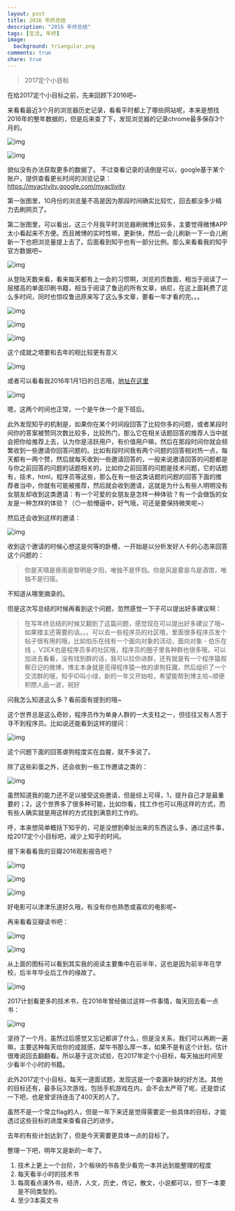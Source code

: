 ```yaml
---
layout: post
title: 2016 年终总结
description: "2016 年终总结"
tags: [生活, 年终]
image:
  background: triangular.png
comments: true
share: true
---
```


>  2017定个小目标

在给2017定个小目标之前，先来回顾下2016吧~

<!-- more -->

来看看最近3个月的浏览器历史记录，看看平时都上了哪些网站呢，本来是想找2016年的整年数据的，但是后来查了下，发现浏览器的记录chrome最多保存3个月的。

![img](https://puronglong-blog-image.oss-cn-beijing.aliyuncs.com/2021-10-28-6.png)

![img](https://puronglong-blog-image.oss-cn-beijing.aliyuncs.com/2021-10-28-7.png)

貌似没有办法获取更多的数据了。 不过查看记录的话倒是可以，google基于某个账户，提供查看更长时间的浏览记录：https://myactivity.google.com/myactivity

第一张图里，10月份的浏览量不高是因为那段时间确实比较忙，回去都没多少精力去刷网页了。

第二张图里，可以看出，这三个月我平时浏览器刷微博比较多，主要觉得微博APP太小看起来不方便。而且微博的实时性嘛，更新快，然后一会儿刷新一下一会儿刷新一下也把浏览量提上去了。后面看到知乎也有一部分比例。那么来看看我的知乎官方数据吧~

![img](https://puronglong-blog-image.oss-cn-beijing.aliyuncs.com/2021-10-28-1.png)

从登陆天数来看，看来每天都有上一会的习惯啊，浏览的页数面，相当于阅读了一层楼高的单面印刷书籍，相当于阅读了鲁迅的所有文章，纳尼，在这上面耗费了这么多时间，同时也惊叹鲁迅原来写了这么多文章，要看一年才看的完。。。

![img](https://puronglong-blog-image.oss-cn-beijing.aliyuncs.com/2021-10-28-2.png)

![img](https://puronglong-blog-image.oss-cn-beijing.aliyuncs.com/2021-10-28-3.png)

![img](https://puronglong-blog-image.oss-cn-beijing.aliyuncs.com/2021-10-28-4.png)

这个成就之塔要和去年的相比较更有意义

![img]([{{site.url}}/images/article/2016-1-1/2.png](https://puronglong-blog-image.oss-cn-beijing.aliyuncs.com/20200420142636.png))

或者可以看看我2016年1月1日的日志哦，[地址在这里](http://www.puronglong.com/2016/01/01/2015-2016.html)

![img](https://puronglong-blog-image.oss-cn-beijing.aliyuncs.com/2021-10-28-5.png)

嗯，这两个时间也正常，一个是午休一个是下班后。

此外发现知乎的机制是，如果你在某个时间段回答了比较你多的问题，或者某段时间你的答案被赞同次数比较多，比较热门，那么它在相关话题回答的推荐人当中就会把你给推荐上去，认为你是活跃用户，有价值用户嘛，然后在那段时间你就会频繁收到一些邀请你回答问题的。比如有段时间我有两个问题的回答相对热一点，每天都有一两个赞，然后就每天收到一些邀请回答的，一般来说邀请回答的问题都是与你之前回答的问题的话题相关的，比如你之前回答的问题是技术问题，它的话题有，技术，html，程序员等这些，那么在有一些这类话题的问题的回答下面的推荐者当中，你就有可能被推荐，然后就会收到邀请，这就是为什么有些人明明没有女朋友却收到这类邀请：有一个可爱的女朋友是怎样一种体验？有一个会做饭的女友是一种怎样的体验？（😶一脸懵逼中，好气哦，可还是要保持微笑呢~）

然后还会收到这样的邀请：

![img](https://puronglong-blog-image.oss-cn-beijing.aliyuncs.com/2021-10-28-8.png)

收到这个邀请的时候心想这是何等的卧槽，一开始是以分析发好人卡的心态来回答这个问题的：

> 你是天晴是夜雨是黎明是夕阳，唯独不是怀抱。你是风是雾是鸟是酒馆，唯独不是归宿。

不知道从哪里摘录的。

但是这次写总结的时候再看到这个问题，忽然感觉一下子可以提出好多建议啊：

> 在写年终总结的时候又翻到了这篇问题，感觉现在可以提出好多建议了哦~如果楼主还需要的话。。。可以去一些程序员的社区哦，里面很多程序员发个帖子很有用的哦，比如伯乐在线有一个面向对象的活动，面向对象 - 伯乐在线 ，V2EX也是程序员多的社区哦，程序员的圈子里各种群也很多哦，可以加进去看看，没有找到群的话，我可以拉你进群，还有就是有一个程序猿观察日记的微博，博主本身就是觅得程序猿一枚的虐狗狂魔，然后组织了一个交流群的哦，知乎ID叫小绿，新的一年又开始啦，希望能帮到博主哈~顺便积攒人品一波，祝好

问我怎么知道这么多？看前面有提到的哦~

这个世界总是这么奇妙，程序员作为单身人群的一大支柱之一，但往往又有人苦于寻不到程序员。比如说还能看到这样的提问：

![img](https://puronglong-blog-image.oss-cn-beijing.aliyuncs.com/2021-10-28-9.png)

这个问题下面的回答虐狗程度实在血腥，就不多说了。

除了这些彩蛋之外，还会收到一些工作邀请之类的：

![img](https://puronglong-blog-image.oss-cn-beijing.aliyuncs.com/2021-10-28-10.png)

虽然知道我的能力还不足以接受这些邀请，但是综上可得，1，提升自己才是最重要的；2，这个世界多了很多种可能，比如你看，找工作也可以用这样的方式，而有些人确实就是用这样的方式找到满意的工作的。

呼，本来想简单概括下知乎的，可是没想到牵扯出来的东西这么多，通过这件事，给2017定个小目标吧，减少上知乎的时间。

接下来看看我的豆瓣2016观影报告吧？

![img](https://puronglong-blog-image.oss-cn-beijing.aliyuncs.com/2021-10-28-iShot2021-10-28%2021.52.30.png)

![img](https://puronglong-blog-image.oss-cn-beijing.aliyuncs.com/2021-10-28-iShot2021-10-28%2021.53.11.png)

![img](https://puronglong-blog-image.oss-cn-beijing.aliyuncs.com/2021-10-28-iShot2021-10-28%2021.54.05.png)

好电影可以津津乐道好久哦，有没有你也熟悉或喜欢的电影呢~

再来看看豆瓣读书吧：

![img](https://puronglong-blog-image.oss-cn-beijing.aliyuncs.com/2021-10-28-12.png)

![img](https://puronglong-blog-image.oss-cn-beijing.aliyuncs.com/2021-10-28-13.png)

从上面的图标可以看到其实我的阅读主要集中在前半年，这也是因为前半年在学校，后半年毕业后工作的缘故了。

![img](https://puronglong-blog-image.oss-cn-beijing.aliyuncs.com/2021-10-28-14.png)

2017计划看更多的技术书，在2016年曾经做过这样一件事情，每天回去看一点书：

![img](https://puronglong-blog-image.oss-cn-beijing.aliyuncs.com/2021-10-28-15.png)

坚持了一个月，虽然过后感觉又忘记都讲了什么，但是没关系，我们可以再刷一遍嘛，主要这种每天给你的成就感，犀牛书那么厚一本，如果不是有这个计划，估计很难说回去翻翻看。所以基于这次试验，在2017年定个小目标，每天抽出时间至少看半个小时的书籍。

此外2017定个小目标，每天一道面试题，发现这是一个查漏补缺的好方法。其他的目标还有，最多玩3次游戏，包括手机游戏在内，会不会太严苛了呢，还是尝试一下吧，也是曾坚持连击了400天的人了。

虽然不是一个常立flag的人，但是一年下来还是觉得需要定一些具体的目标，才能透过这些目标的进度来查看自己的进步。

去年的有些计划达到了，但是今天需要更具体一点的目标了。

整理一下吧，明年又是新的一年了。

1. 技术上更上一个台阶，3个板块的书各至少看完一本并达到能整理的程度
2. 每天看半小时的技术书
3. 每周看点课外书，经济，人文，历史，传记，散文，小说都可以，但下一本要是不同类型的。
4. 至少3本英文书
